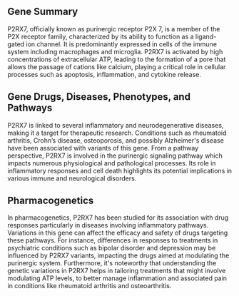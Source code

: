 ## Gene Summary
P2RX7, officially known as purinergic receptor P2X 7, is a member of the P2X receptor family, characterized by its ability to function as a ligand-gated ion channel. It is predominantly expressed in cells of the immune system including macrophages and microglia. P2RX7 is activated by high concentrations of extracellular ATP, leading to the formation of a pore that allows the passage of cations like calcium, playing a critical role in cellular processes such as apoptosis, inflammation, and cytokine release.

## Gene Drugs, Diseases, Phenotypes, and Pathways
P2RX7 is linked to several inflammatory and neurodegenerative diseases, making it a target for therapeutic research. Conditions such as rheumatoid arthritis, Crohn’s disease, osteoporosis, and possibly Alzheimer's disease have been associated with variants of this gene. From a pathway perspective, P2RX7 is involved in the purinergic signaling pathway which impacts numerous physiological and pathological processes. Its role in inflammatory responses and cell death highlights its potential implications in various immune and neurological disorders.

## Pharmacogenetics
In pharmacogenetics, P2RX7 has been studied for its association with drug responses particularly in diseases involving inflammatory pathways. Variations in this gene can affect the efficacy and safety of drugs targeting these pathways. For instance, differences in responses to treatments in psychiatric conditions such as bipolar disorder and depression may be influenced by P2RX7 variants, impacting the drugs aimed at modulating the purinergic system. Furthermore, it's noteworthy that understanding the genetic variations in P2RX7 helps in tailoring treatments that might involve modulating ATP levels, to better manage inflammation and associated pain in conditions like rheumatoid arthritis and osteoarthritis.